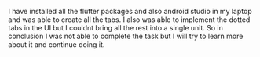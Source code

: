 
I have installed all the flutter packages and also android studio in my laptop and was  able to create all the tabs. I also was able to implement the dotted tabs in the UI but I couldnt bring all the rest into a single unit. So in conclusion I was not able to complete the task but I will try to learn more about it and continue doing it.
